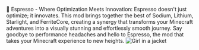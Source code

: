 🌟 Espresso - Where Optimization Meets Innovation: Espresso doesn't just optimize; it innovates. This mod brings together the best of Sodium, Lithium, Starlight, and FerriteCore, creating a synergy that transforms your Minecraft adventures into a visually stunning and effortlessly smooth journey. Say goodbye to performance headaches and hello to Espresso, the mod that takes your Minecraft experience to new heights.
<img src="img_girl.jpg" alt="Girl in a jacket">
